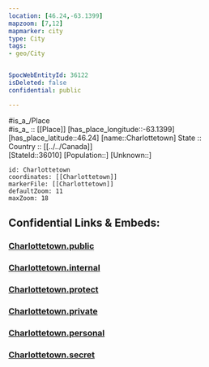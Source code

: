 ```yaml
---
location: [46.24,-63.1399] 
mapzoom: [7,12] 
mapmarker: city 
type: City
tags:
- geo/City


SpocWebEntityId: 36122
isDeleted: false
confidential: public

---
```

#is_a_/Place  
#is_a_ :: [[Place]] 
[has_place_longitude::-63.1399] 
[has_place_latitude::46.24] 
[name::Charlottetown] 
State ::  
Country :: [[../../Canada]]  
[StateId::36010] 
[Population::] 
[Unknown::] 


```leaflet
id: Charlottetown
coordinates: [[Charlottetown]] 
markerFile: [[Charlottetown]] 
defaultZoom: 11 
maxZoom: 18
```


## Confidential Links & Embeds: 

### [Charlottetown.public](/_public/\Earth\Continent\America~North\Canada\provinces~Canada\Prince_Edward_Island\counties~Prince_Edward_Island\Queens\cities~QueensCharlottetown.public.md) 

### [Charlottetown.internal](/_internal/\Earth\Continent\America~North\Canada\provinces~Canada\Prince_Edward_Island\counties~Prince_Edward_Island\Queens\cities~QueensCharlottetown.internal.md) 

### [Charlottetown.protect](/_protect/\Earth\Continent\America~North\Canada\provinces~Canada\Prince_Edward_Island\counties~Prince_Edward_Island\Queens\cities~QueensCharlottetown.protect.md) 

### [Charlottetown.private](/_private/\Earth\Continent\America~North\Canada\provinces~Canada\Prince_Edward_Island\counties~Prince_Edward_Island\Queens\cities~QueensCharlottetown.private.md) 

### [Charlottetown.personal](/_personal/\Earth\Continent\America~North\Canada\provinces~Canada\Prince_Edward_Island\counties~Prince_Edward_Island\Queens\cities~QueensCharlottetown.personal.md) 

### [Charlottetown.secret](/_secret/\Earth\Continent\America~North\Canada\provinces~Canada\Prince_Edward_Island\counties~Prince_Edward_Island\Queens\cities~QueensCharlottetown.secret.md)

